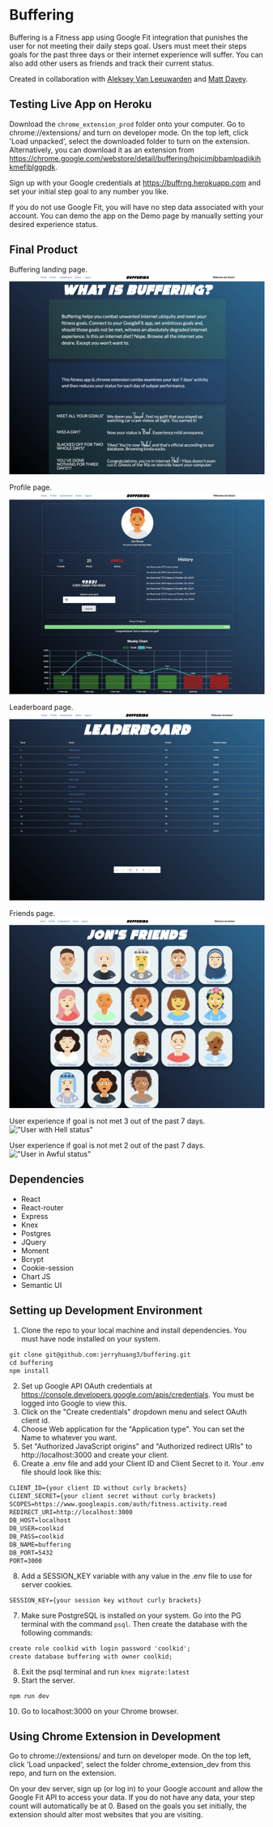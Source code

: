 # Buffering

Buffering is a Fitness app using Google Fit integration that punishes the user for not meeting their daily steps goal. Users must meet their steps goals for the past three days or their internet experience will suffer. You can also add other users as friends and track their current status.

Created in collaboration with [Aleksey Van Leeuwarden](https://github.com/VanLeeuwarden) and [Matt Davey](https://github.com/MattTurnip).

## Testing Live App on Heroku

Download the `chrome_extension_prod` folder onto your computer. Go to chrome://extensions/ and turn on developer mode. On the top left, click 'Load unpacked', select the downloaded folder to turn on the extension. Alternatively, you can download it as an extension from https://chrome.google.com/webstore/detail/buffering/hpjcimjbbamlpadijkihkmefiblggpdk.

Sign up with your Google credentials at https://buffrng.herokuapp.com and set your initial step goal to any number you like.

If you do not use Google Fit, you will have no step data associated with your account. You can demo the app on the Demo page by manually setting your desired experience status.

## Final Product

Buffering landing page. 
!["Buffering Home Page"](https://github.com/jerryhuang3/buffering/blob/master/docs/home.png)

Profile page.
!["Profile Page"](https://github.com/jerryhuang3/buffering/blob/master/docs/profile.png)

Leaderboard page.
!["Leaderboard Page"](https://github.com/jerryhuang3/buffering/blob/master/docs/leaderboard.png)

Friends page.
!["Friends Page"](https://github.com/jerryhuang3/buffering/blob/master/docs/friends.png)

User experience if goal is not met 3 out of the past 7 days.
!["User with Hell status"](https://github.com/jerryhuang3/buffering/blob/master/docs/bufferinghell.gif)

User experience if goal is not met 2 out of the past 7 days.
!["User in Awful status"](https://github.com/jerryhuang3/buffering/blob/master/docs/bufferingawful.gif)

## Dependencies

- React
- React-router
- Express
- Knex
- Postgres
- JQuery
- Moment
- Bcrypt
- Cookie-session
- Chart JS
- Semantic UI

## Setting up Development Environment

1. Clone the repo to your local machine and install dependencies. You must have node installed on your system.

```
git clone git@github.com:jerryhuang3/buffering.git
cd buffering
npm install
```

2. Set up Google API OAuth credentials at https://console.developers.google.com/apis/credentials. You must be logged into Google to view this.
3. Click on the "Create credentials" dropdown menu and select OAuth client id.
4. Choose Web application for the "Application type". You can set the Name to whatever you want.
5. Set "Authorized JavaScript origins" and "Authorized redirect URIs" to http://localhost:3000 and create your client.
6. Create a .env file and add your Client ID and Client Secret to it. Your .env file should look like this:

```
CLIENT_ID={your client ID without curly brackets}
CLIENT_SECRET={your client secret without curly brackets}
SCOPES=https://www.googleapis.com/auth/fitness.activity.read
REDIRECT_URI=http://localhost:3000
DB_HOST=localhost
DB_USER=coolkid
DB_PASS=coolkid
DB_NAME=buffering
DB_PORT=5432
PORT=3000
```

8. Add a SESSION_KEY variable with any value in the .env file to use for server cookies.

```
SESSION_KEY={your session key without curly brackets}
```

7. Make sure PostgreSQL is installed on your system. Go into the PG terminal with the command `psql`. Then create the database with the following commands:

```
create role coolkid with login password 'coolkid';
create database buffering with owner coolkid;
```

8. Exit the psql terminal and run `knex migrate:latest`
9. Start the server.

```
npm run dev
```

10. Go to localhost:3000 on your Chrome browser.

## Using Chrome Extension in Development

Go to chrome://extensions/ and turn on developer mode. On the top left, click 'Load unpacked', select the folder chrome_extension_dev from this repo, and turn on the extension.

On your dev server, sign up (or log in) to your Google account and allow the Google Fit API to access your data. If you do not have any data, your step count will automatically be at 0. Based on the goals you set initially, the extension should alter most websites that you are visiting.
